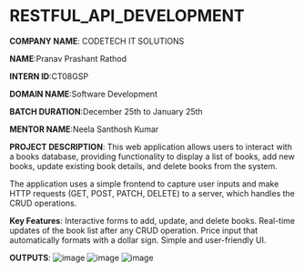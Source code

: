 # RESTFUL_API_DEVELOPMENT

**COMPANY NAME**: CODETECH IT SOLUTIONS

**NAME**:Pranav Prashant Rathod

**INTERN ID**:CT08GSP

**DOMAIN NAME**:Software Development

**BATCH DURATION**:December 25th to January 25th

**MENTOR NAME**:Neela Santhosh Kumar

**PROJECT DESCRIPTION**:
This web application allows users to interact with a books database, providing functionality to display a list of books, add new books, update existing book details, and delete books from the system.

The application uses a simple frontend to capture user inputs and make HTTP requests (GET, POST, PATCH, DELETE) to a server, which handles the CRUD operations.

**Key Features**:
Interactive forms to add, update, and delete books.
Real-time updates of the book list after any CRUD operation.
Price input that automatically formats with a dollar sign.
Simple and user-friendly UI.

**OUTPUTS**:
![image](https://github.com/user-attachments/assets/3864c388-859a-49eb-8c60-c35a08880aff)
![image](https://github.com/user-attachments/assets/5e5b2fc9-84ea-4b06-ac76-86d0c0523c91)
![image](https://github.com/user-attachments/assets/856b3f8a-c1e8-4a2c-832c-141b5050e0eb)

